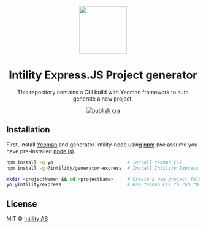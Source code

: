<div align="center">

<img src="https://avatars.githubusercontent.com/u/35199565" width="124px"/><br/>

<h1 align="center">
  Intility Express.JS Project generator
</h1>

<p align="center">
This repository contains a CLI build with Yeoman framework to auto generate a new project.
</p>

<p align="center">
<a href="https://github.com/Intility/generator-intility-node/actions/workflows/npm-publish.yml">
    <img alt="publish cra" src="https://github.com/Intility/generator-intility-node/actions/workflows/npm-publish.yml/badge.svg" style="max-width:100%;">
</a>
</p>
</div>

## Installation

First, install [Yeoman](http://yeoman.io) and generator-intility-node using [npm](https://www.npmjs.com/) (we assume you have pre-installed [node.js](https://nodejs.org/)).

```bash
npm install -g yo                           # Install Yeoman CLI
npm install -g @intility/generator-express  # Install Intility Express project generator

mkdir <projectName> && cd <projectName>     # Create a new project folder
yo @intility/express                        # Use Yeoman CLI to run the template generator
```

## License

MIT © [Intility AS](https://intility.no)
